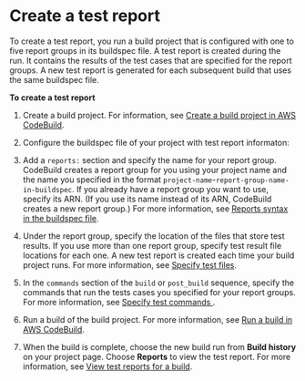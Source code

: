 # Create a test report<a name="report-create"></a>

 To create a test report, you run a build project that is configured with one to five report groups in its buildspec file\. A test report is created during the run\. It contains the results of the test cases that are specified for the report groups\. A new test report is generated for each subsequent build that uses the same buildspec file\. 

**To create a test report**

1.  Create a build project\. For information, see [Create a build project in AWS CodeBuild](create-project.md)\. 

1.  Configure the buildspec file of your project with test report informaton: 

   1. Add a `reports:` section and specify the name for your report group\. CodeBuild creates a report group for you using your project name and the name you specified in the format `project-name`\-`report-group-name-in-buildspec`\. If you already have a report group you want to use, specify its ARN\. \(If you use its name instead of its ARN, CodeBuild creates a new report group\.\) For more information, see [Reports syntax in the buildspec file](build-spec-ref.md#reports-buildspec-file)\. 

   1. Under the report group, specify the location of the files that store test results\. If you use more than one report group, specify test result file locations for each one\. A new test report is created each time your build project runs\. For more information, see [Specify test files](report-group-test-cases.md)\. 

   1. In the `commands` section of the `build` or `post_build` sequence, specify the commands that run the tests cases you specified for your report groups\. For more information, see [ Specify test commands ](report-group-test-case-commands.md)\. 

1.  Run a build of the build project\. For more information, see [Run a build in AWS CodeBuild](run-build.md)\. 

1.  When the build is complete, choose the new build run from **Build history** on your project page\. Choose **Reports** to view the test report\. For more information, see [View test reports for a build](test-view-reports.md#test-view-project-reports)\.